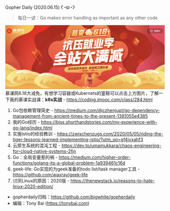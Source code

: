 Gopher Daily (2020.06.15) ʕ◔ϖ◔ʔ

>每日一谚：Go makes error handling as important as any other code

![](../images/imooc-20200618.png)
慕课网6.18大减免，有想学习容器或Kubernets的童鞋可以点击上方图片，了解一下我的慕课实战课：**k8s实战** - https://coding.imooc.com/class/284.html

1. Go包依赖管理简史 - https://medium.com/@czhenjupt/go-dependency-management-from-ancient-times-to-the-present-1381055e4385
2. 我的Go经历 - https://bjss.shorthandstories.com/my-experience-with-go-lang/index.html
3. 实施Istio的经验教训 - https://zwischenzugs.com/2020/05/05/riding-the-tiger-lessons-learned-implementing-istio/?utm_sq=gf4ivxahf3
4. 云原生系统的混沌工程 - https://dev.to/umamukkara/chaos-engineering-for-cloud-native-systems-2fjn  
5. Go：全局变量惹的祸 - https://medium.com/higher-order-functions/golang-its-a-global-problem-1a939461c16d
6. geek-life: Go实现的为geek准备的todo list/task manager工具 - https://github.com/ajaxray/geek-life
7. 讨厌Linux的原因：2020版 - https://thenewstack.io/reasons-to-hate-linux-2020-edition/

* gopherdaily归档：https://github.com/bigwhite/gopherdaily
* 编辑：Tony Bai (https://tonybai.com)
